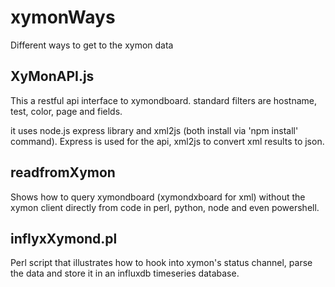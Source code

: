 # xymonWays
Different ways to get to the xymon data

## XyMonAPI.js 

This a restful api interface to xymondboard. standard filters are hostname, test, color, page and fields.

it uses node.js express library and xml2js (both install via 'npm install' command). Express is used for the api, xml2js to convert xml results to json.

## readfromXymon 

Shows how to query xymondboard (xymondxboard for xml) without the xymon client directly from code in perl, python, node and even powershell.

## inflyxXymond.pl

Perl script that illustrates how to hook into xymon's status channel, parse the data and store it in an influxdb timeseries database.
